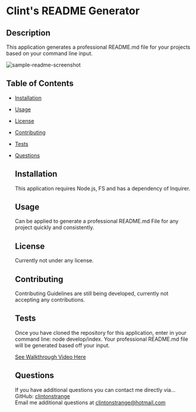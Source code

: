 # Clint's README Generator 
  
  
  ## Description
  This application generates a professional README.md file for your projects based on your command line input.
  
  ![sample-readme-screenshot](https://user-images.githubusercontent.com/71712425/100263810-970c9380-2f13-11eb-8a0c-1189f34bc751.png)

  ## Table of Contents
* [Installation](#installation)  
* [Usage](#usage)  
* [License](#license)  
* [Contributing](#contributing)  
* [Tests](#tests)  
* [Questions](#questions)
  ## Installation
  This application requires Node.js, FS and has a dependency of Inquirer.

  ## Usage
  Can be applied to generate a professional README.md File for any project quickly and consistently.
  
  ## License
  Currently not under any license.
  
  ## Contributing
  Contributing Guidelines are still being developed, currently not accepting any contributions.

  ## Tests
  Once you have cloned the repository for this application, enter in your command line: node develop/index. Your professional README.md file will be generated based off your input.

  [See Walkthrough Video Here](https://drive.google.com/file/d/10ccsa8Ob_gabUUTxfZNjhoioHM8GeZAO/view)

  ## Questions
  If you have additional questions you can contact me directly via...  
  GitHub: [clintonstrange](https://www.github.com/clintonstrange)    
  Email me additional questions at clintonstrange@hotmail.com
